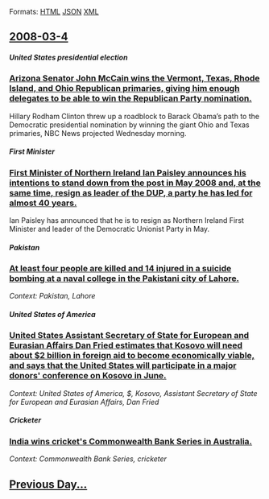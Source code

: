 
Formats: [HTML](2008/03/4/index.html)  [JSON](2008/03/4/index.json)  [XML](2008/03/4/index.xml)  

## [2008-03-4](/news/2008/03/4/index.md)

##### United States presidential election
### [ Arizona Senator John McCain wins the Vermont, Texas, Rhode Island, and Ohio Republican primaries, giving him enough delegates to be able to win the Republican Party nomination. ](/news/2008/03/4/arizona-senator-john-mccain-wins-the-vermont-texas-rhode-island-and-ohio-republican-primaries-giving-him-enough-delegates-to-be-able-to.md)
Hillary Rodham Clinton threw up a roadblock to Barack Obama&#8217;s path to the Democratic presidential nomination by winning the giant Ohio and Texas primaries, NBC News projected Wednesday morning.

##### First Minister
### [ First Minister of Northern Ireland Ian Paisley announces his intentions to stand down from the post in May 2008 and, at the same time, resign as leader of the DUP, a party he has led for almost 40 years. ](/news/2008/03/4/first-minister-of-northern-ireland-ian-paisley-announces-his-intentions-to-stand-down-from-the-post-in-may-2008-and-at-the-same-time-resi.md)
Ian Paisley has announced that he is to resign as Northern Ireland First Minister and leader of the Democratic Unionist Party in May.

##### Pakistan
### [ At least four people are killed and 14 injured in a suicide bombing at a naval college in the Pakistani city of Lahore. ](/news/2008/03/4/at-least-four-people-are-killed-and-14-injured-in-a-suicide-bombing-at-a-naval-college-in-the-pakistani-city-of-lahore.md)
_Context: Pakistan, Lahore_

##### United States of America
### [ United States Assistant Secretary of State for European and Eurasian Affairs Dan Fried estimates that Kosovo will need about $2 billion in foreign aid to become economically viable, and says that the United States will participate in a major donors' conference on Kosovo in June. ](/news/2008/03/4/united-states-assistant-secretary-of-state-for-european-and-eurasian-affairs-dan-fried-estimates-that-kosovo-will-need-about-2-billion-in.md)
_Context: United States of America, $, Kosovo, Assistant Secretary of State for European and Eurasian Affairs, Dan Fried_

##### Cricketer
### [ India wins cricket's Commonwealth Bank Series in Australia. ](/news/2008/03/4/india-wins-cricket-s-commonwealth-bank-series-in-australia.md)
_Context: Commonwealth Bank Series, cricketer_

## [Previous Day...](/news/2008/03/3/index.md)

